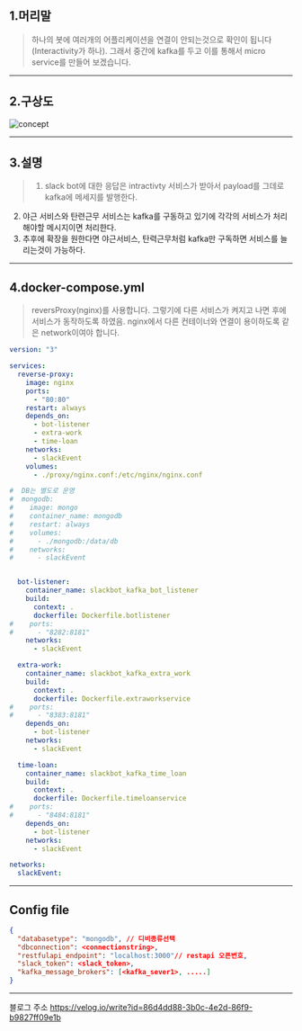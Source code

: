 
## 1.머리말
> 하나의 봇에 여러개의 어플리케이션을 연결이 안되는것으로 확인이 됩니다(Interactivity가 하나). 그래서 중간에 kafka를 두고 이를 통해서 micro service를 만들어 보겠습니다. 


---

## 2.구상도

![concept](https://velog.velcdn.com/images/divan/post/8b5c8b0c-7d12-4cdb-b9de-7e78dbb15418/image.png)

----

## 3.설명

> 1. slack bot에 대한 응답은 intractivty 서비스가 받아서 payload를 그데로 kafka에 메세지를 발행한다. 
2. 야근 서비스와 탄련근무 서비스는 kafka를 구동하고 있기에 각각의 서비스가 처리해야할 메시지이면 처리한다.
3. 추후에 확장을 원한다면 야근서비스, 탄력근무처럼 kafka만 구독하면 서비스를 늘리는것이 가능하다.

---

## 4.docker-compose.yml
> reversProxy(nginx)를 사용합니다. 그렇기에 다른 서비스가 켜지고 나면 후에 서비스가 동작하도록 하였음. nginx에서 다른 컨테이너와 연결이 용이하도록 같은 network이여야 합니다.

~~~ yml
version: "3"

services:
  reverse-proxy:
    image: nginx
    ports:
      - "80:80"
    restart: always
    depends_on:
      - bot-listener
      - extra-work
      - time-loan
    networks:
      - slackEvent
    volumes:
      - ./proxy/nginx.conf:/etc/nginx/nginx.conf

#  DB는 별도로 운영
#  mongodb:
#    image: mongo
#    container_name: mongodb
#    restart: always
#    volumes:
#      - ./mongodb:/data/db
#    networks:
#      - slackEvent


  bot-listener:
    container_name: slackbot_kafka_bot_listener
    build:
      context: .
      dockerfile: Dockerfile.botlistener
#    ports:
#      - "8282:8181"
    networks:
      - slackEvent

  extra-work:
    container_name: slackbot_kafka_extra_work
    build:
      context: .
      dockerfile: Dockerfile.extraworkservice
#    ports:
#      - "8383:8181"
    depends_on:
      - bot-listener
    networks:
      - slackEvent

  time-loan:
    container_name: slackbot_kafka_time_loan
    build:
      context: .
      dockerfile: Dockerfile.timeloanservice
#    ports:
#      - "8484:8181"
    depends_on:
      - bot-listener
    networks:
      - slackEvent

networks:
  slackEvent:

~~~


---
## Config file


~~~ json
{
  "databasetype": "mongodb", // 디비종류선택
  "dbconnection": <connectionstring>,
  "restfulapi_endpoint": "localhost:3000"// restapi 오픈번호,
  "slack_token": <slack_token>,
  "kafka_message_brokers": [<kafka_sever1>, .....]
}

~~~

---- 

블로그 주소 
https://velog.io/write?id=86d4dd88-3b0c-4e2d-86f9-b9827ff09e1b

